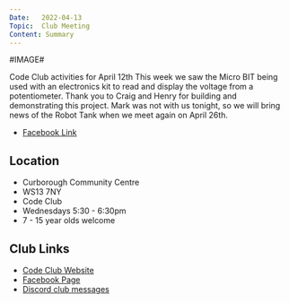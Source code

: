 ```yaml
---
Date:   2022-04-13
Topic:  Club Meeting
Content: Summary
---
```

#IMAGE#

Code Club activities for April 12th
This week we saw the Micro BIT being used with an electronics kit to read and display the voltage from a potentiometer. Thank you to Craig and Henry for building and demonstrating this project.
Mark was not with us tonight, so we will bring news of the Robot Tank when we meet again on April 26th.

* [Facebook Link](https://www.facebook.com/1481985248595237/posts/4768044069989322/)

## Location

* Curborough Community Centre
* WS13 7NY
* Code Club
* Wednesdays 5:30 - 6:30pm
* 7 - 15 year olds welcome

## Club Links

* [Code Club Website](https://lichfield-code-club.github.io/)
* [Facebook Page](https://www.facebook.com/LichfieldCoders)
* [Discord club messages](https://discord.gg/szz6xGK)
